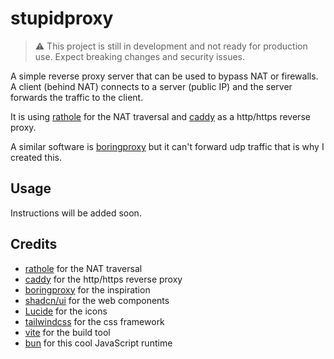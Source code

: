 # stupidproxy

> ⚠️ This project is still in development and not ready for production use. Expect breaking changes and security issues.

A simple reverse proxy server that can be used to bypass NAT or firewalls.
A client (behind NAT) connects to a server (public IP) and the server forwards the traffic to the client.

It is using [rathole](https://github.com/rapiz1/rathole) for the NAT traversal and [caddy](https://caddyserver.com/) as a http/https reverse proxy.

A similar software is [boringproxy](https://boringproxy.io/) but it can't forward udp traffic that is why I created this.

## Usage

Instructions will be added soon.

## Credits

- [rathole](https://github.com/rapiz1/rathole) for the NAT traversal
- [caddy](https://caddyserver.com/) for the http/https reverse proxy
- [boringproxy](https://boringproxy.io/) for the inspiration
- [shadcn/ui](https://ui.shadcn.com/) for the web components
- [Lucide](https://lucide.dev/) for the icons
- [tailwindcss](https://tailwindcss.com/) for the css framework
- [vite](https://vitejs.dev/) for the build tool
- [bun](https://bun.dev) for this cool JavaScript runtime
